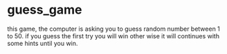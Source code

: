# guess_game
this game, the computer is asking you to guess random number between 1 to 50. if you guess the first try you will win other wise it will continues with some hints until you win.
